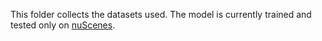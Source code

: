 This folder collects the datasets used.
The model is currently trained and tested only on [nuScenes](https://www.nuscenes.org/).
